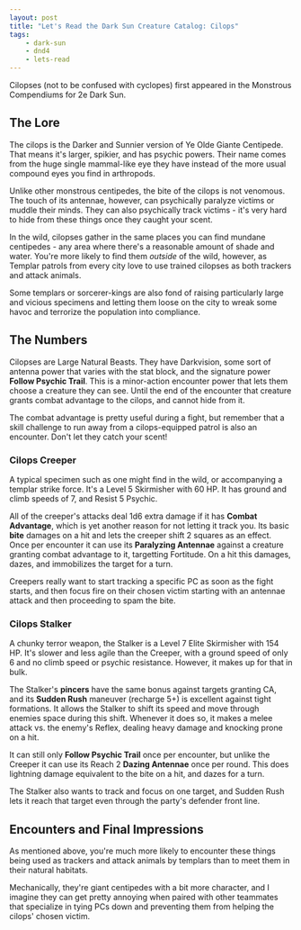 ```yaml
---
layout: post
title: "Let's Read the Dark Sun Creature Catalog: Cilops"
tags:
    - dark-sun
    - dnd4
    - lets-read
---
```


Cilopses (not to be confused with cyclopes) first appeared in the Monstrous
Compendiums for 2e Dark Sun.

## The Lore

The cilops is the Darker and Sunnier version of Ye Olde Giante Centipede. That
means it's larger, spikier, and has psychic powers. Their name comes from the
huge single mammal-like eye they have instead of the more usual compound eyes
you find in arthropods.

Unlike other monstrous centipedes, the bite of the cilops is not venomous. The
touch of its antennae, however, can psychically paralyze victims or muddle their
minds. They can also psychically track victims - it's very hard to hide from
these things once they caught your scent.

In the wild, cilopses gather in the same places you can find mundane
centipedes - any area where there's a reasonable amount of shade and
water. You're more likely to find them _outside_ of the wild, however, as
Templar patrols from every city love to use trained cilopses as both trackers
and attack animals.

Some templars or sorcerer-kings are also fond of raising particularly large and
vicious specimens and letting them loose on the city to wreak some havoc and
terrorize the population into compliance.

## The Numbers

Cilopses are Large Natural Beasts. They have Darkvision, some sort of antenna
power that varies with the stat block, and the signature power **Follow Psychic
Trail**. This is a minor-action encounter power that lets them choose a creature
they can see. Until the end of the encounter that creature grants combat
advantage to the cilops, and cannot hide from it.

The combat advantage is pretty useful during a fight, but remember that a skill
challenge to run away from a cilops-equipped patrol is also an encounter. Don't
let they catch your scent!

### Cilops Creeper

A typical specimen such as one might find in the wild, or accompanying a templar
strike force. It's a Level 5 Skirmisher with 60 HP. It has ground and climb
speeds of 7, and Resist 5 Psychic.

All of the creeper's attacks deal 1d6 extra damage if it has **Combat
Advantage**, which is yet another reason for not letting it track you. Its basic
**bite** damages on a hit and lets the creeper shift 2 squares as an
effect. Once per encounter it can use its **Paralyzing Antennae** against a
creature granting combat advantage to it, targetting Fortitude. On a hit this
damages, dazes, and immobilizes the target for a turn.

Creepers really want to start tracking a specific PC as soon as the fight
starts, and then focus fire on their chosen victim starting with an antennae
attack and then proceeding to spam the bite.

### Cilops Stalker

A chunky terror weapon, the Stalker is a Level 7 Elite Skirmisher with 154
HP. It's slower and less agile than the Creeper, with a ground speed of only 6
and no climb speed or psychic resistance. However, it makes up for that in bulk.

The Stalker's **pincers** have the same bonus against targets granting CA, and
its **Sudden Rush** maneuver (recharge 5+) is excellent against tight
formations. It allows the Stalker to shift its speed and move through enemies
space during this shift. Whenever it does so, it makes a melee attack vs. the
enemy's Reflex, dealing heavy damage and knocking prone on a hit.

It can still only **Follow Psychic Trail** once per encounter, but unlike the
Creeper it can use its Reach 2 **Dazing Antennae** once per round. This does
lightning damage equivalent to the bite on a hit, and dazes for a turn.

The Stalker also wants to track and focus on one target, and Sudden Rush lets it
reach that target even through the party's defender front line.


## Encounters and Final Impressions

As mentioned above, you're much more likely to encounter these things being used
as trackers and attack animals by templars than to meet them in their natural
habitats.

Mechanically, they're giant centipedes with a bit more character, and I imagine
they can get pretty annoying when paired with other teammates that specialize in
tying PCs down and preventing them from helping the cilops' chosen victim.
